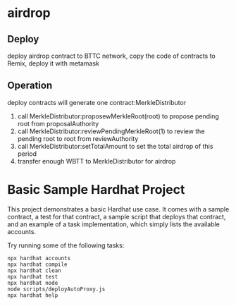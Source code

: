 # airdrop

## Deploy

deploy airdrop contract to BTTC network, copy the code of contracts to Remix, deploy it with metamask

## Operation

deploy contracts will generate one contract:MerkleDistributor


1. call MerkleDistributor:proposewMerkleRoot(root) to propose pending root from proposalAuthority
2. call MerkleDistributor:reviewPendingMerkleRoot(1) to review the pending root to root from reviewAuthority
3. call MerkleDistributor:setTotalAmount to set the total airdrop of this period
4. transfer enough WBTT to MerkleDistributor for airdrop





# Basic Sample Hardhat Project

This project demonstrates a basic Hardhat use case. It comes with a sample contract, a test for that contract, a sample script that deploys that contract, and an example of a task implementation, which simply lists the available accounts.

Try running some of the following tasks:

```shell
npx hardhat accounts
npx hardhat compile
npx hardhat clean
npx hardhat test
npx hardhat node
node scripts/deployAutoProxy.js
npx hardhat help
```
